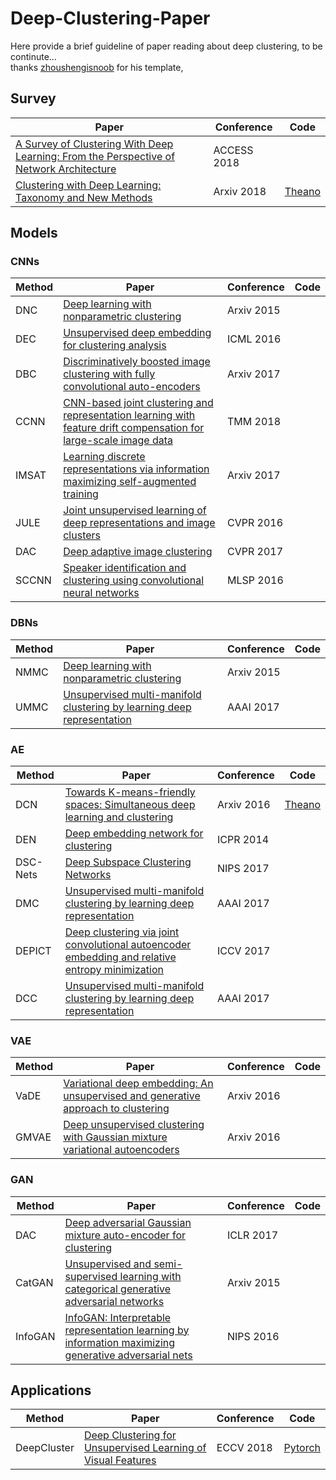 # Deep-Clustering-Paper
Here provide a brief guideline of paper reading about deep clustering, to be continute...\
thanks [zhoushengisnoob](https://github.com/zhoushengisnoob/DeepClustering) for his template,

## Survey
|Paper|Conference|Code|
|----|----|----|
| [A Survey of Clustering With Deep Learning: From the Perspective of Network Architecture](https://ieeexplore.ieee.org/stamp/stamp.jsp?tp=&arnumber=8412085)  |ACCESS 2018|
| [Clustering with Deep Learning: Taxonomy and New Methods](https://ieeexplore.ieee.org/stamp/stamp.jsp?tp=&arnumber=8412085)  |Arxiv 2018 |[Theano](https://github.com/elieJalbout/Clustering-with-Deep-learning)|
## Models
### CNNs
|Method|Paper|Conference|Code|
|----|----|----|----|
|DNC|[Deep learning with nonparametric clustering]()|Arxiv 2015||
|DEC|[Unsupervised deep embedding for clustering analysis]()|ICML 2016||
|DBC|[Discriminatively boosted image clustering with fully convolutional auto-encoders]()|Arxiv 2017||
|CCNN|[CNN-based joint clustering and representation learning with feature drift compensation for large-scale image data]()|TMM 2018||
|IMSAT|[Learning discrete representations via information maximizing self-augmented training]()|Arxiv 2017||
|JULE|[Joint unsupervised learning of deep representations and image clusters]()|CVPR 2016||
|DAC|[Deep adaptive image clustering]()|CVPR 2017||
|SCCNN|[Speaker identification and clustering using convolutional neural networks]()|MLSP 2016|
### DBNs
|Method|Paper|Conference|Code|
|----|----|----|----|
|NMMC|[Deep learning with nonparametric clustering]()|Arxiv 2015||
|UMMC|[Unsupervised multi-manifold clustering by learning deep representation]()|AAAI 2017||
### AE
|Method|Paper|Conference|Code|
|----|----|----|----|
|DCN|[Towards K-means-friendly spaces: Simultaneous deep learning and clustering](https://arxiv.org/pdf/1610.04794.pdf)|Arxiv 2016|[Theano](https://github.com/boyangumn/DCN-New)|
|DEN|[Deep embedding network for clustering]()|ICPR 2014||
|DSC-Nets|[Deep Subspace Clustering Networks]()|NIPS 2017||
|DMC|[Unsupervised multi-manifold clustering by learning deep representation]()|AAAI 2017||
|DEPICT|[Deep clustering via joint convolutional autoencoder embedding and relative entropy minimization]()|ICCV 2017||
|DCC|[Unsupervised multi-manifold clustering by learning deep representation]()|AAAI 2017||
### VAE
|Method|Paper|Conference|Code|
|----|----|----|----|
|VaDE|[Variational deep embedding: An unsupervised and generative approach to clustering]()|Arxiv 2016||
|GMVAE|[Deep unsupervised clustering with Gaussian mixture variational autoencoders]()|Arxiv 2016||
### GAN
|Method|Paper|Conference|Code|
|----|----|----|----|
|DAC|[Deep adversarial Gaussian mixture auto-encoder for clustering]()|ICLR 2017||
|CatGAN|[Unsupervised and semi-supervised learning with categorical generative adversarial networks]()|Arxiv 2015||
|InfoGAN|[InfoGAN: Interpretable representation learning by information maximizing generative adversarial nets]()|NIPS 2016||

## Applications
|Method|Paper|Conference|Code|
|----|----|----|----|
|DeepCluster|[Deep Clustering for Unsupervised Learning of Visual Features](https://github.com/facebookresearch/deepcluster)|ECCV 2018|[Pytorch](https://github.com/facebookresearch/deepcluster)|
